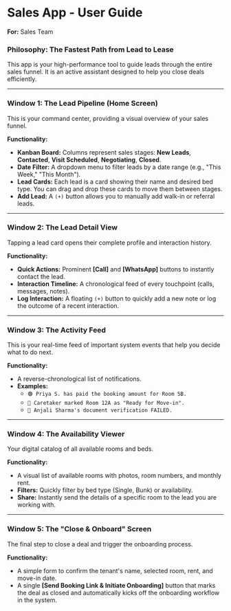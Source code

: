 # Sales App - User Guide

**For:** Sales Team

### Philosophy: The Fastest Path from Lead to Lease

This app is your high-performance tool to guide leads through the entire sales funnel. It is an active assistant designed to help you close deals efficiently.

---

### Window 1: The Lead Pipeline (Home Screen)

This is your command center, providing a visual overview of your sales funnel.

**Functionality:**
*   **Kanban Board:** Columns represent sales stages: **New Leads**, **Contacted**, **Visit Scheduled**, **Negotiating**, **Closed**.
*   **Date Filter:** A dropdown menu to filter leads by a date range (e.g., "This Week," "This Month").
*   **Lead Cards:** Each lead is a card showing their name and desired bed type. You can drag and drop these cards to move them between stages.
*   **Add Lead:** A `(+)` button allows you to manually add walk-in or referral leads.

---

### Window 2: The Lead Detail View

Tapping a lead card opens their complete profile and interaction history.

**Functionality:**
*   **Quick Actions:** Prominent **[Call]** and **[WhatsApp]** buttons to instantly contact the lead.
*   **Interaction Timeline:** A chronological feed of every touchpoint (calls, messages, notes).
*   **Log Interaction:** A floating `(+)` button to quickly add a new note or log the outcome of a recent interaction.

---

### Window 3: The Activity Feed

This is your real-time feed of important system events that help you decide what to do next.

**Functionality:**
*   A reverse-chronological list of notifications.
*   **Examples:**
    *   `🟢 Priya S. has paid the booking amount for Room 5B.`
    *   `🔵 Caretaker marked Room 12A as "Ready for Move-in".`
    *   `🔴 Anjali Sharma's document verification FAILED.`

---

### Window 4: The Availability Viewer

Your digital catalog of all available rooms and beds.

**Functionality:**
*   A visual list of available rooms with photos, room numbers, and monthly rent.
*   **Filters:** Quickly filter by bed type (Single, Bunk) or availability.
*   **Share:** Instantly send the details of a specific room to the lead you are working with.

---

### Window 5: The "Close & Onboard" Screen

The final step to close a deal and trigger the onboarding process.

**Functionality:**
*   A simple form to confirm the tenant's name, selected room, rent, and move-in date.
*   A single **[Send Booking Link & Initiate Onboarding]** button that marks the deal as closed and automatically kicks off the onboarding workflow in the system.